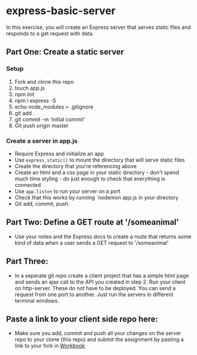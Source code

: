 # express-basic-server

In this exercise, you will create an Express server that serves static files and responds to a get request with data.

## Part One: Create a static server

### Setup

1. Fork and clone this repo
2. touch app.js
3. npm init
4. npm i express -S
5. echo node_modules > .gitignore
6. git add .
7. git commit -m ‘initial commit'
8. Git push origin master

### Create a server in app.js

* Require Express and initialize an app
* Use `express.static()` to mount the directory that will serve static files
* Create the directory that you're referencing above
* Create an html and a css page in your static directory - don't spend much time styling - do just enough to check that everything is connected
* Use `app.listen` to run your server on a port
* Check that this works by running `nodemon app.js in your directory
* Git add, commit, push


## Part Two: Define a GET route at '/someanimal'

* Use your notes and the Express docs to create a route that returns some kind of data when a user sends a GET request to '/someanimal' 

## Part Three: 

* In a seperate git repo create a client project that has a simple html page and sends an ajax call to the API you created in step 2. Run your client on http-server. These do not have to be deployed. You can send a request from one port to another.  Just run the servers in different terminal windows.

## Paste a link to your client side repo here: 

* Make sure you add, commit and push all your changes on the server repo to your clone (this repo) and submit the assignment by pasting a link to your fork in [Workbook](https://workbook.galvanize.com/cohorts/66/articles/2945)
